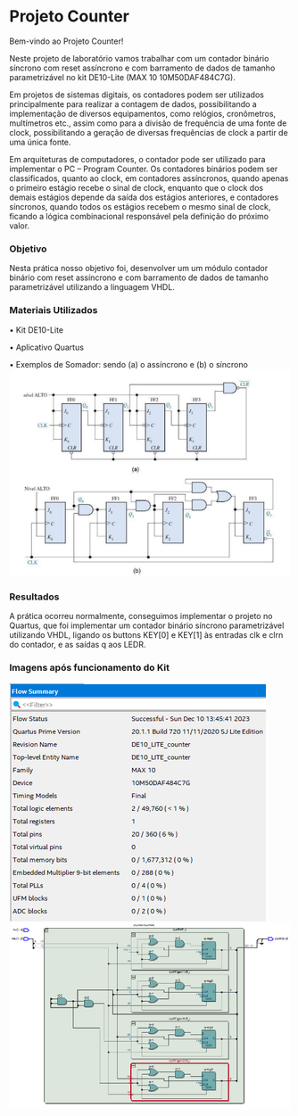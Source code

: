 # Projeto Counter

Bem-vindo ao Projeto Counter! 

Neste projeto de laboratório vamos trabalhar com um contador binário
síncrono com reset assíncrono e com barramento de dados de tamanho parametrizável no kit DE10-Lite (MAX 10 10M50DAF484C7G).

Em projetos de sistemas digitais, os contadores podem ser utilizados principalmente para realizar
a contagem de dados, possibilitando a implementação de diversos equipamentos, como relógios,
cronômetros, multímetros etc., assim como para a divisão de frequência de uma fonte de clock,
possibilitando a geração de diversas frequências de clock a partir de uma única fonte. 

Em arquiteturas de
computadores, o contador pode ser utilizado para implementar o PC – Program Counter. Os contadores binários podem ser 
classificados, quanto ao clock, em contadores assíncronos, quando apenas o primeiro estágio recebe o sinal de clock, enquanto
 que o clock dos demais estágios depende da saída dos estágios anteriores, e contadores síncronos, quando todos os estágios 
recebem o mesmo sinal de clock, ficando a lógica combinacional responsável pela definição do próximo valor.


### Objetivo

Nesta prática nosso objetivo foi, desenvolver um um módulo contador binário com reset assíncrono e com
barramento de dados de tamanho parametrizável utilizando a linguagem VHDL.


### Materiais Utilizados

• Kit DE10-Lite

• Aplicativo Quartus 

• Exemplos de Somador: sendo (a) o assíncrono e (b) o síncrono  ![](./imagens/Exemplos.png)

### Resultados

A prática ocorreu normalmente, conseguimos implementar o projeto no Quartus, que foi implementar um contador binário síncrono parametrizável
utilizando VHDL, ligando os buttons KEY[0] e KEY[1] às
entradas clk e clrn do contador, e as saídas q aos LEDR.

### Imagens após funcionamento do Kit

![](./Imagens/LogCounter.png)
![](./Imagens/CounterRTL.png)



